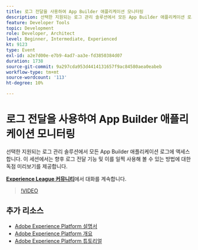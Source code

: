 ```yaml
---
title: 로그 전달을 사용하여 App Builder 애플리케이션 모니터링
description: 선택한 지원되는 로그 관리 솔루션에서 모든 App Builder 애플리케이션 로그에 액세스합니다. 이 세션에서는 향후 로그 전달 기능 및 이를 일찍 사용해 볼 수 있는 방법에 대한 독점 미리보기를 제공합니다.
feature: Developer Tools
topic: Development
role: Developer, Architect
level: Beginner, Intermediate, Experienced
kt: 9123
type: Event
exl-id: a2e7d00e-e7b9-4ad7-aa3e-fd3850384d07
duration: 1738
source-git-commit: 9a297cda953d4414131657f9ac84580aea0eabeb
workflow-type: tm+mt
source-wordcount: '113'
ht-degree: 10%

---
```


# 로그 전달을 사용하여 App Builder 애플리케이션 모니터링

선택한 지원되는 로그 관리 솔루션에서 모든 App Builder 애플리케이션 로그에 액세스합니다. 이 세션에서는 향후 로그 전달 기능 및 이를 일찍 사용해 볼 수 있는 방법에 대한 독점 미리보기를 제공합니다.

**[Experience League 커뮤니티](https://adobe.ly/3zXM3rp)**&#x200B;에서 대화를 계속합니다.

>[!VIDEO](https://video.tv.adobe.com/v/337568/?quality=12&learn=on&hidetitle=true)

## 추가 리소스

- [Adobe Experience Platform 설명서](https://experienceleague.adobe.com/docs/experience-platform.html?lang=ko)
- [Adobe Experience Platform 개요](https://experienceleague.adobe.com/docs/experience-platform/landing/home.html?lang=ko)
- [Adobe Experience Platform 튜토리얼](https://experienceleague.adobe.com/docs/platform-learn/tutorials/overview.html?lang=ko)
